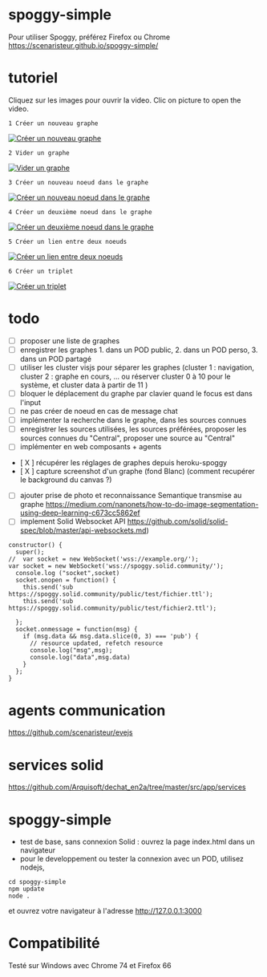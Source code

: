 # spoggy-simple
Pour utiliser Spoggy, préférez Firefox ou Chrome https://scenaristeur.github.io/spoggy-simple/

# tutoriel
Cliquez sur les images pour ouvrir la video. Clic on picture to open the video.

    1 Créer un nouveau graphe
   [![Créer un nouveau graphe](https://img.youtube.com/vi/bkedKb34USI/0.jpg)](https://www.youtube.com/watch?v=bkedKb34USI)

    2 Vider un graphe
   [![Vider un graphe](https://img.youtube.com/vi/YqatYoxz5VU/0.jpg)](https://www.youtube.com/watch?v=YqatYoxz5VU)

    3 Créer un nouveau noeud dans le graphe
   [![Créer un nouveau noeud dans le graphe](https://img.youtube.com/vi/XkI6cJPUTuk/0.jpg)](https://www.youtube.com/watch?v=XkI6cJPUTuk)

    4 Créer un deuxième noeud dans le graphe
   [![Créer un deuxième noeud dans le graphe](https://img.youtube.com/vi/AmDwlkLk7f8/0.jpg)](https://www.youtube.com/watch?v=AmDwlkLk7f8)

    5 Créer un lien entre deux noeuds
   [![Créer un lien entre deux noeuds](https://img.youtube.com/vi/ND8fK2liSdE/0.jpg)](https://www.youtube.com/watch?v=ND8fK2liSdE)


    6 Créer un triplet
   [![Créer un triplet](https://img.youtube.com/vi/tXfX8vgfdiQ/0.jpg)](https://www.youtube.com/watch?v=tXfX8vgfdiQ)

# todo
- [ ] proposer une liste de graphes
- [ ] enregistrer les graphes 1. dans un POD public, 2. dans un POD perso, 3. dans un POD partagé
- [ ] utiliser les cluster visjs pour séparer les graphes (cluster 1 : navigation, cluster 2 : graphe en cours, ... ou réserver cluster 0 à 10 pour le système, et cluster data à partir de 11 )
- [ ] bloquer le déplacement du graphe par clavier quand le focus est dans l'input
- [ ] ne pas créer de noeud en cas de message chat
- [ ] implémenter la recherche dans le graphe, dans les sources connues
- [ ] enregistrer les sources utilisées, les sources préférées, proposer les sources connues du "Central", proposer une source au "Central"
- [ ] implémenter en web composants + agents
- [ X ] récupérer les réglages de graphes depuis heroku-spoggy
- [ X ] capture screenshot d'un graphe (fond Blanc) (comment recupérer le background du canvas ?)
- [ ] ajouter prise de photo et reconnaissance Semantique transmise au graphe https://medium.com/nanonets/how-to-do-image-segmentation-using-deep-learning-c673cc5862ef
- [ ] implement Solid Websocket API https://github.com/solid/solid-spec/blob/master/api-websockets.md)
```
constructor() {
  super();
//  var socket = new WebSocket('wss://example.org/');
var socket = new WebSocket('wss://spoggy.solid.community/');
  console.log ("socket",socket)
  socket.onopen = function() {
    this.send('sub https://spoggy.solid.community/public/test/fichier.ttl');
    this.send('sub https://spoggy.solid.community/public/test/fichier2.ttl');

  };
  socket.onmessage = function(msg) {
    if (msg.data && msg.data.slice(0, 3) === 'pub') {
      // resource updated, refetch resource
      console.log("msg",msg);
      console.log("data",msg.data)
    }
  };
}
```


# agents communication
https://github.com/scenaristeur/evejs

# services solid
https://github.com/Arquisoft/dechat_en2a/tree/master/src/app/services

# spoggy-simple
- test de base, sans connexion Solid : ouvrez la page index.html dans un navigateur
- pour le developpement ou tester la connexion avec un POD, utilisez nodejs,

```git clone https://github.com/scenaristeur/spoggy-simple.git
cd spoggy-simple
npm update
node .
```
et ouvrez votre navigateur à l'adresse http://127.0.0.1:3000

# Compatibilité
Testé sur Windows avec Chrome 74 et Firefox 66

